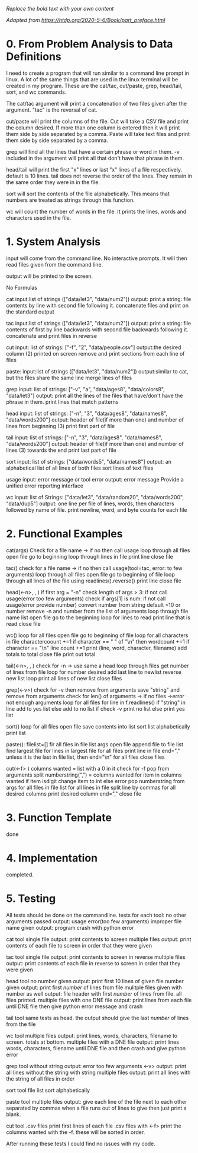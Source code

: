*Replace the bold text with your own content*

*Adapted from https://htdp.org/2020-5-6/Book/part_preface.html*

# 0.  From Problem Analysis to Data Definitions


I need to create a program that will run similar to a command line prompt in linux.
A lot of the same things that are used in the linux terminal will be created in 
my program. These are the cat/tac, cut/paste, grep, head/tail, sort, and wc commands.

The cat/tac argument will print a concatenation of two files given after the argument.
"tac" is the reversal of cat.

cut/paste will print the columns of the file. Cut will take a CSV file and print the column 
desired. If more than one column is entered then it will print them side by side separated by a comma.
Paste will take text files and print them side by side separated by a comma. 

grep will find all the lines that have a certain phrase or word in them. -v included in the argument will 
print all that don't have that phrase in them.

head/tail will print the first "x" lines or last "x" lines of a file respectively. default is 10 lines. tail does not
reverse the order of the lines. They remain in the same order they were in in the file.

sort will sort the contents of the file alphabetically. This means that numbers are treated 
as strings through this function. 

wc will count the number of words in the file. It prints the lines, words and characters
used in the file.




# 1.  System Analysis

input will come from the command line. No interactive prompts. It will then read files
given from the command line. 

output will be printed to the screen. 

No Formulas

cat
input:list of strings (["data/let3", "data/num2"])
output: print a string: file contents by line with second file following it.
concatenate files and print on the standard output

tac
input:list of strings (["data/let3", "data/num2"])
output: print a string: file contents of first by line backwards with second file backwards following it.
concatenate and print files in reverse

cut
input: list of strings: ["-f", "2", "data/people.csv"]
output:the desired column (2) printed on screen
remove and print sections from each line of files

paste:
input:list of strings (["data/let3", "data/num2"])
output:similar to cat, but the files share the same line
merge lines of files

grep
input: list of strings: ["-v", "a", "data/ages8", "data/colors8", "data/let3"]
output: print all the lines of the files that have/don't have the phrase in them.
print lines that match patterns

head
input: list of strings: ["-n", "3", "data/ages8", "data/names8", "data/words200"]
output: header of file(if more than one) and number of lines from beginning (3)
print first part of file

tail
input: list of strings: ["-n", "3", "data/ages8", "data/names8", "data/words200"]
output: header of file(if more than one) and number of lines (3) towards the end
print last part of file

sort
input: list of strings: ["data/words5", "data/names8"]
output: an alphabetical list of all lines of both files
sort lines of text files

usage
input: error message or tool error
output: error message 
Provide a unified error reporting interface

wc
input: list of Strings: ["data/let3", "data/random20", "data/words200", "data/dup5"]
output: one line per file of lines, words, then characters followed by name of file.
print newline, word, and byte counts for each file


# 2.  Functional Examples

cat(args)
    Check for a file name -> if no then call usage
    loop through all files
        open file 
        go to beginning
        loop through lines in file
            print line
        close file

tac(<filename list>)
    check for a file name -> if no then call usage(tool=tac, error: to few arguments)
    loop through all files
        open file
        go to beginning of file
        loop through all lines of the file using readlines().reverse()
            print line
        close file

head(<-n>, <int>, <filename list>)
    if first arg = "-n"
        check length of args > 3: if not call usage(error too few arguments)
        check if args[1] is num: if not call usage(error provide number)
            convert number from string
            default =10 or number
            remove -n and number from the list of arguments
        loop through file name list
            open file
            go to the beginning
            loop for lines to read
                print line that is read
             close file
 
wc(<filename list>)
    loop for all files
        open file
        go to beginning of file
        loop for all characters in file
            charactercoount +=1
            if character == " " of "\n" then 
                wordcount +=1
            if character == "\n"
                line count +=1
        print (line, word, character, filename)
        add totals to total
        close file
    print out total 

tail(<-n>, <int>, <filename list>)
    check for -n -> use same a  head
    loop through files
        get number of lines from file
        loop for number desired
            add last line to newlist
        reverse new list
        loop 
            print all lines of new list
        close files
        
grep(<-v><string><filelist>)
    check for -v then remove from arguments
    save "string" and remove from arguments
    check for len() of arguments -> if no files ->error not enough arguments
    loop for all files
        for line in f.readlines()
            if "string" in line 
                add to yes list
            else add to no list
        if check -v
            print no list
        else print yes list

sort(<filelist>)
    loop for all files
        open file
        save contents into list
    sort list alphabetically
    print list
    
paste(<filelist>):
    filelist=[]
    fir all files in file list args
        open file
        append file to file list
    find largest file
    for lines in largest file
        for all files
            print line in file end="," unless it is the last in file list, then end="\n"
    for all files 
        close files

cut(<-f> <numberstring> <file list>)
    columns wanted = list with a 0 in it
    check for -f
        pop from arguments
        split numberstring(",") = columns wanted
    for item in columns wanted
        if item isdigit
            change item to int
        else error
        pop numberstring from args
    for all files in file list
        for all lines in file
            split line by commas
            for all desired columns
                print desired column end=","
        close file

# 3.  Function Template

done


# 4.  Implementation

completed.

# 5.  Testing

All tests should be done on the commandline.
tests for each tool:
    <toolname> no other arguments passed
        output: usage error(too few arguments)
    <toolname> improper file name given
        output: program crash with python error

cat tool
    <cat> single file
        output: print contents to screen
    <cat> multiple files
        output: print contents of each file to screen in order that they were given
    
tac tool
    <tac> single file
        output: print contents to screen in reverse
    <tac> multiple files
        output: print contents of each file in reverse to screen in order that they were given
        
head tool
    <head> no number given
        output: print first 10 lines of given file
    <head> number given
        output: print first *number* of lines from file
    <head> mulitple files given with number as well
        output: file header with first *number* of lines from file. all files printed.
    <head> multiple files with one DNE file
        output: print lines from each file until DNE file then give python error message and crash
    
tail tool
    same tests as head. the output should give the last *number* of lines from the file
    
wc tool
    <wc> multiple files
        output: print lines, words, characters, filename to screen. totals at bottom.
    <wc> multiple files with a DNE file
        output: print lines words, characters, filename until DNE file and then crash and give python error

grep tool
    <grep> without string
        output: error too few arguments
    <grep>  <-v> 
        output: print all lines without the string
    <grep> with string multiple files
        output: print all lines with the string of all files in order
        
sort tool
    <sort> file list
        sort alphabetically

paste tool
    <paste> multiple files
        output: give each line of the file next to each other separated by commas
                when a file runs out of lines to give then just print a blank.
    
cut tool
    <cut> .csv files
        print first lines of each file
    <cut> .csv files with <-f>
        print the columns wanted with the -f. these will be sorted in order.
    
    
After running these tests I could find no issues with my code.
